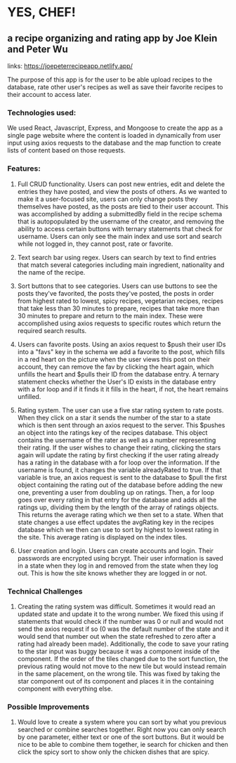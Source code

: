 # YES, CHEF!
## a recipe organizing and rating app by Joe Klein and Peter Wu

links: https://joepeterrecipeapp.netlify.app/

The purpose of this app is for the user to be able upload recipes to the database, rate other user's recipes as well as save their favorite recipes to their account to access later.

### Technologies used:

We used React, Javascript, Express, and Mongoose to create the app as a single page website where the content is loaded in dynamically from user input using axios requests to the database and the map function to create lists of content based on those requests.

### Features:

1) Full CRUD functionality. Users can post new entries, edit and delete the entries they have posted, and view the posts of others. As we wanted to make it a user-focused site, users can only change posts they themselves have posted, as the posts are tied to their user account. This was accomplished by adding a submittedBy field in the recipe schema that is autopopulated by the username of the creator, and removing the ability to access certain buttons with ternary statements that check for username. Users can only see the main index and use sort and search while not logged in, they cannot post, rate or favorite. 

2) Text search bar using regex. Users can search by text to find entries that match several categories including main ingredient, nationality and the name of the recipe. 

3) Sort buttons that to see categories. Users can use buttons to see the posts they've favorited, the posts they've posted, the posts in order from highest rated to lowest, spicy recipes, vegetarian recipes, recipes that take less than 30 minutes to prepare, recipes that take more than 30 minutes to prepare and return to the main index. These were accomplished using axios requests to specific routes which return the required search results.

3) Users can favorite posts. Using an axios request to $push their user IDs into a "favs" key in the schema we add a favorite to the post, which fills in a red heart on the picture when the user views this post on their account, they can remove the fav by clicking the heart again, which unfills the heart and $pulls their ID from the database entry. A ternary statement checks whether the User's ID exists in the database entry with a for loop and if it finds it it fills in the heart, if not, the heart remains unfilled. 

4) Rating system. The user can use a five star rating system to rate posts. When they click on a star it sends the number of the star to a state which is then sent through an axios request to the server. This $pushes an object into the ratings key of the recipes database. This object contains the username of the rater as well as a number representing their rating. If the user wishes to change their rating, clicking the stars again will update the rating by first checking if the user rating already has a rating in the database with a for loop over the information. If the username is found, it changes the variable alreadyRated to true. If that variable is true, an axios request is sent to the database to $pull the first object containing the rating out of the database before adding the new one, preventing a user from doubling up on ratings. Then, a for loop goes over every rating in that entry for the database and adds all the ratings up, dividing them by the length of the array of ratings objects. This returns the average rating which we then set to a state. When that state changes a use effect updates the avgRating key in the recipes database which we then can use to sort by highest to lowest rating in the site. This average rating is displayed on the index tiles.

5) User creation and login. Users can create accounts and login. Their passwords are encrypted using bcrypt. Their user information is saved in a state when they log in and removed from the state when they log out. This is how the site knows whether they are logged in or not. 

### Technical Challenges

1) Creating the rating system was difficult. Sometimes it would read an updated state and update it to the wrong number. We fixed this using if statements that would check if the number was 0 or null and would not send the axios request if so (0 was the default number of the state and it would send that number out when the state refreshed to zero after a rating had already been made). Additionally, the code to save your rating to the star input was buggy because it was a component inside of the component. If the order of the tiles changed due to the sort function, the previous rating would not move to the new tile but would instead remain in the same placement, on the wrong tile. This was fixed by taking the star component out of its component and places it in the containing component with everything else.

### Possible Improvements

1) Would love to create a system where you can sort by what you previous searched or combine searches together. Right now you can only search by one parameter, either text or one of the sort buttons. But it would be nice to be able to combine them together, ie search for chicken and then click the spicy sort to show only the chicken dishes that are spicy.

